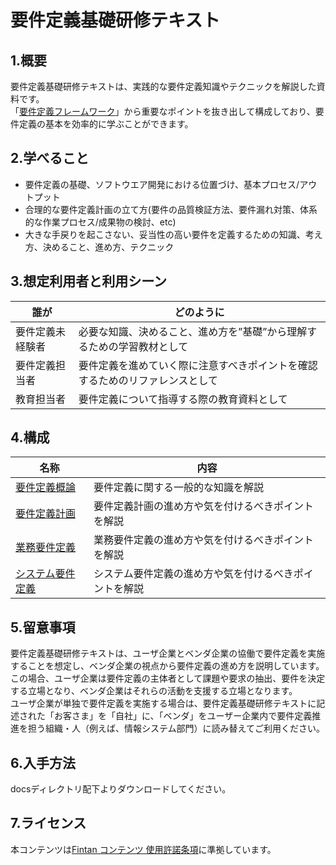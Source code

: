 # 要件定義基礎研修テキスト

## 1.概要
要件定義基礎研修テキストは、実践的な要件定義知識やテクニックを解説した資料です。<br>
「[要件定義フレームワーク](https://fintan.jp/?p=233)」から重要なポイントを抜き出して構成しており、要件定義の基本を効率的に学ぶことができます。

## 2.学べること
* 要件定義の基礎、ソフトウエア開発における位置づけ、基本プロセス/アウトプット
* 合理的な要件定義計画の立て方(要件の品質検証方法、要件漏れ対策、体系的な作業プロセス/成果物の検討、etc)
* 大きな手戻りを起こさない、妥当性の高い要件を定義するための知識、考え方、決めること、進め方、テクニック

## 3.想定利用者と利用シーン
|誰が|どのように|
|---------|---------|
|要件定義未経験者|必要な知識、決めること、進め方を”基礎”から理解するための学習教材として|
|要件定義担当者|要件定義を進めていく際に注意すべきポイントを確認するためのリファレンスとして|
|教育担当者|要件定義について指導する際の教育資料として|

## 4.構成
|名称|内容|
|---------|---------|
|[要件定義概論](./docs/01.要件定義概論/01.要件定義研修テキスト_要件定義概論.pdf?raw=true)|要件定義に関する一般的な知識を解説|
|[要件定義計画](./docs/02.要件定義計画/02.要件定義研修テキスト_要件定義計画.pdf?raw=true)|要件定義計画の進め方や気を付けるべきポイントを解説|
|[業務要件定義](./docs/03.業務要件定義/03.要件定義研修テキスト_業務要件定義.pdf?raw=true)|業務要件定義の進め方や気を付けるべきポイントを解説|
|[システム要件定義](./docs/04.システム要件定義/04.要件定義研修テキスト_システム要件定義.pdf?raw=true)|システム要件定義の進め方や気を付けるべきポイントを解説|

## 5.留意事項
要件定義基礎研修テキストは、ユーザ企業とベンダ企業の協働で要件定義を実施することを想定し、ベンダ企業の視点から要件定義の進め方を説明しています。<br>
この場合、ユーザ企業は要件定義の主体者として課題や要求の抽出、要件を決定する立場となり、ベンダ企業はそれらの活動を支援する立場となります。<br>
ユーザ企業が単独で要件定義を実施する場合は、要件定義基礎研修テキストに記述された「お客さま」を「自社」に、「ベンダ」をユーザー企業内で要件定義推進を担う組織・人（例えば、情報システム部門）に読み替えてご利用ください。

## 6.入手方法
docsディレクトリ配下よりダウンロードしてください。

## 7.ライセンス
本コンテンツは<a href="https://fintan.jp/?page_id=201">Fintan コンテンツ 使用許諾条項</a>に準拠しています。
